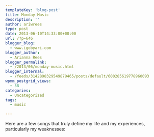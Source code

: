 ```yaml
---
templateKey: 'blog-post'
title: Monday Music
description: ''
author: ariwrees
type: post
date: 2013-06-10T14:33:00+00:00
url: /?p=646
blogger_blog:
  - www.igobyari.com
blogger_author:
  - Arianna Rees
blogger_permalink:
  - /2013/06/monday-music.html
blogger_internal:
  - /feeds/3142898329549879465/posts/default/600285619778960093
wpmm_postgrid_views:
  - 58
categories:
  - Uncategorized
tags:
  - music

---
```

Here are a few songs that truly define my life and my experiences, particularly my weaknesses: